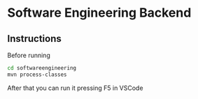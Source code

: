 # Software Engineering Backend

## Instructions

Before running

```bash
cd softwareengineering
mvn process-classes
```

After that you can run it pressing F5 in VSCode